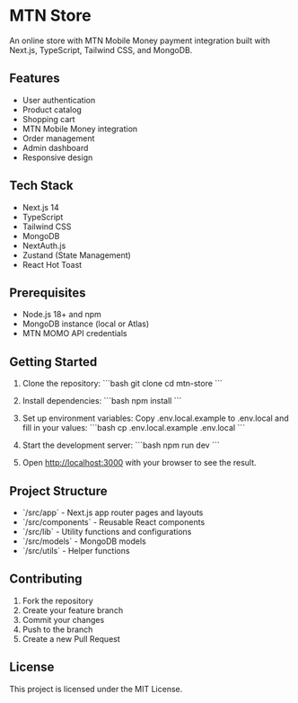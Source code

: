 # MTN Store

An online store with MTN Mobile Money payment integration built with Next.js, TypeScript, Tailwind CSS, and MongoDB.

## Features

- User authentication
- Product catalog
- Shopping cart
- MTN Mobile Money integration
- Order management
- Admin dashboard
- Responsive design

## Tech Stack

- Next.js 14
- TypeScript
- Tailwind CSS
- MongoDB
- NextAuth.js
- Zustand (State Management)
- React Hot Toast

## Prerequisites

- Node.js 18+ and npm
- MongoDB instance (local or Atlas)
- MTN MOMO API credentials

## Getting Started

1. Clone the repository:
\`\`\`bash
git clone <repository-url>
cd mtn-store
\`\`\`

2. Install dependencies:
\`\`\`bash
npm install
\`\`\`

3. Set up environment variables:
Copy .env.local.example to .env.local and fill in your values:
\`\`\`bash
cp .env.local.example .env.local
\`\`\`

4. Start the development server:
\`\`\`bash
npm run dev
\`\`\`

5. Open [http://localhost:3000](http://localhost:3000) with your browser to see the result.

## Project Structure

- \`/src/app\` - Next.js app router pages and layouts
- \`/src/components\` - Reusable React components
- \`/src/lib\` - Utility functions and configurations
- \`/src/models\` - MongoDB models
- \`/src/utils\` - Helper functions

## Contributing

1. Fork the repository
2. Create your feature branch
3. Commit your changes
4. Push to the branch
5. Create a new Pull Request

## License

This project is licensed under the MIT License.
